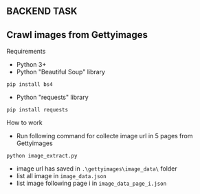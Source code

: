 ## **BACKEND TASK**

## **Crawl images from Gettyimages**

Requirements

- Python 3+
- Python "Beautiful Soup" library
```
pip install bs4
```
- Python "requests" library
```
pip install requests
```

How to work
- Run following command for collecte image url in 5 pages from Gettyimages
```
python image_extract.py
```
- image url has saved in `.\gettyimages\image_data\` folder
- list all image in `image_data.json`
- list image following page i in `image_data_page_i.json`

